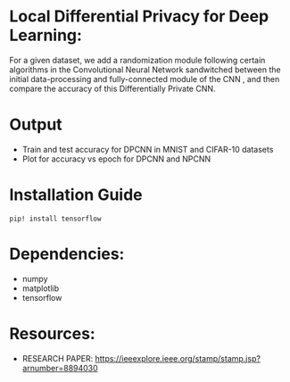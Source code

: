 # Local Differential Privacy for Deep Learning:
For a given dataset, we add a randomization module following certain algorithms in the Convolutional Neural Network sandwitched between the initial data-processing and fully-connected module of the CNN , and then compare the accuracy of this Differentially Private CNN.
# Output
- Train and test accuracy for DPCNN in MNIST and CIFAR-10 datasets
- Plot for accuracy vs epoch for DPCNN and NPCNN
# Installation Guide
``` 
pip! install tensorflow
```

# Dependencies:

- numpy 
- matplotlib
- tensorflow

# Resources:
- RESEARCH PAPER: https://ieeexplore.ieee.org/stamp/stamp.jsp?arnumber=8894030
